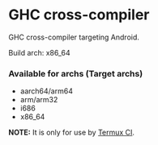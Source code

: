 # GHC cross-compiler

GHC cross-compiler targeting Android.

Build arch: x86_64

### Available for archs (Target archs)

- aarch64/arm64
- arm/arm32
- i686
- x86_64

**NOTE:** It is only for use by [Termux CI](https://github.com/termux/termux-packages).
